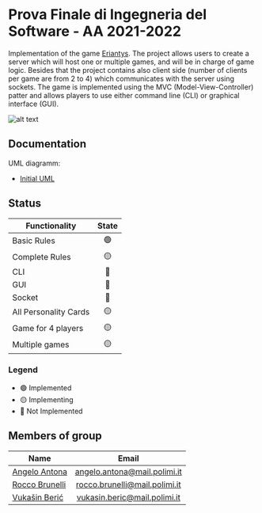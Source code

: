 # Prova Finale di Ingegneria del Software - AA 2021-2022
Implementation of the game [Eriantys](https://craniointernational.com/products/eriantys/).
The project allows users to create a server which will host one or multiple games, and will be in charge of game logic. Besides that the project contains also client side (number of clients per game are from 2 to 4) which communicates with the server using sockets.
The game is implemented using the MVC (Model-View-Controller) patter and allows players to use either command line (CLI) or graphical interface (GUI).

![alt text](https://shop.asmodee.com/product/image/large/cc292-1.jpg "Game Cover")


## Documentation 
UML diagramm:
* [Initial UML](https://github.com/AngeloAntona/ingsw2022-AM54/blob/main/Deliveries/UML%201.0.pdf)

## Status
| Functionality         | State           |
| --------------------- |:---------------:|
| Basic Rules           | :green_circle:  | 
| Complete Rules        | :yellow_circle: |
| CLI                   | :red_circle:    |
| GUI                   | :red_circle:    |
| Socket                | :red_circle:    |
| All Personality Cards | :yellow_circle: |
| Game for 4 players    | :yellow_circle: |
| Multiple games        | :yellow_circle: |

### Legend
- :green_circle: Implemented
- :yellow_circle: Implementing
- :red_circle: Not Implemented

## Members of group
| Name                                                  | Email                         |
| ----------------------------------------------------- |:-----------------------------:|
| [Angelo Antona](https://github.com/AngeloAntona)      | angelo.antona@mail.polimi.it  | 
| [Rocco Brunelli](https://github.com/RoccoBrunelli)    | rocco.brunelli@mail.polimi.it |
| [Vukašin Berić](https://github.com/vberic)            | vukasin.beric@mail.polimi.it  |

